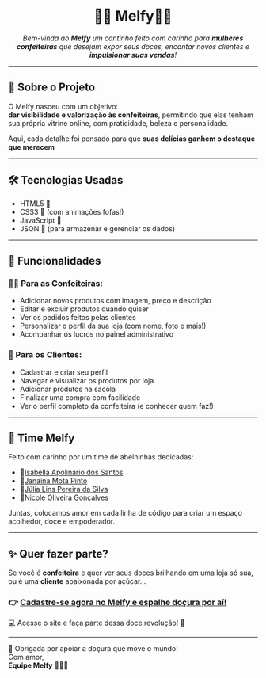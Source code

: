 <h1 align="center">🍯🐝 Melfy🐝🍯</h1>

<p align="center">
  <em>Bem-vinda ao <strong>Melfy</strong> um cantinho feito com carinho para <strong>mulheres confeiteiras</strong> que desejam expor seus doces, encantar novos clientes e <strong>impulsionar suas vendas</strong>!</em>
</p>

<hr>

<h2>🌼 Sobre o Projeto</h2>
<p>O Melfy nasceu com um objetivo:<br>
<strong>dar visibilidade e valorização às confeiteiras</strong>, permitindo que elas tenham sua própria vitrine online, com praticidade, beleza e personalidade.</p>

<p>Aqui, cada detalhe foi pensado para que <strong>suas delícias ganhem o destaque que merecem</strong>

<hr>

<h2>🛠️ Tecnologias Usadas</h2>
<ul>
  <li>HTML5 🍪</li>
  <li>CSS3 🍫 (com animações fofas!)</li>
  <li>JavaScript 🍭</li>
  <li>JSON 🍬 (para armazenar e gerenciar os dados)</li>
</ul>

<hr>

<h2>🍪 Funcionalidades</h2>

<h3>👩‍🍳 Para as Confeiteiras:</h3>
<ul>
  <li>Adicionar novos produtos com imagem, preço e descrição</li>
  <li>Editar e excluir produtos quando quiser</li>
  <li>Ver os pedidos feitos pelas clientes</li>
  <li>Personalizar o perfil da sua loja (com nome, foto e mais!)</li>
  <li>Acompanhar os lucros no painel administrativo</li>
</ul>

<h3>🐝 Para os Clientes:</h3>
<ul>
  <li>Cadastrar e criar seu perfil</li>
  <li>Navegar e visualizar os produtos por loja</li>
  <li>Adicionar produtos na sacola</li>
  <li>Finalizar uma compra com facilidade</li>
  <li>Ver o perfil completo da confeiteira (e conhecer quem faz!)</li>
</ul>

<hr>

<h2>🍯 Time Melfy</h2>
<p>Feito com carinho por um time de abelhinhas dedicadas:<br></p>
<ul>
  <li>🐝<a href="https://github.com/IsahApoli" target="_blank" rel="noopener noreferrer">Isabella Apolinario dos Santos</a></li>
  <li>🐝<a href="https://github.com/JannaMP" target="_blank" rel="noopener noreferrer">Janaina Mota Pinto</a></li>
  <li>🐝<a href="https://github.com/linsjulia" target="_blank" rel="noopener noreferrer">Júlia Lins Pereira da Silva</a></li>
  <li>🐝<a href="https://github.com/NicoleOG12" target="_blank" rel="noopener noreferrer">Nicole Oliveira Gonçalves</a></li>
</ul>
<p>Juntas, colocamos amor em cada linha de código para criar um espaço acolhedor, doce e empoderador.</p>


<hr>

<h2>✨ Quer fazer parte?</h2>
<p>Se você é <strong>confeiteira</strong> e quer ver seus doces brilhando em uma loja só sua, ou é uma <strong>cliente</strong> apaixonada por açúcar...</p>

<h3>👉 <a href="https://melfy.vercel.app/" target="_blank" rel="noopener noreferrer">Cadastre-se agora no Melfy e espalhe doçura por aí!</a></h3>

<p>💻 Acesse o site e faça parte dessa doce revolução! 🍰</p>

<hr>

<p>💛 Obrigada por apoiar a doçura que move o mundo!<br>
Com amor,<br>
<strong>Equipe Melfy</strong> 🍯🐝🧁</p>
